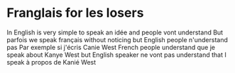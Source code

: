 # Franglais for les losers
In English is very simple to speak an idée and people vont understand
But parfois we speak français without noticing but English people n'understand pas
Par exemple si j'écris Canie West French people understand que je speak about Kanye West but English speaker ne vont pas understand that I speak à propos de Kanié West 
